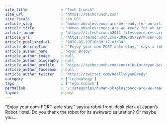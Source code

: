 ```yaml
---
site_title               : "Tech Crunch"
site_url                 : "https://techcrunch.com"
site_locale              : "en_US"
article_slug             : "human-obsolescence-are-we-ready-for-an-artificially-intelligent-future"
article_title            : "Human obsolescence: Are we ready for an artificially intelligent future?"
article_image            : "https://tctechcrunch2011.files.wordpress.com/2016/05/2708124956_82c2da0fea_b.jpg?w=764&h=400&crop=1"
article_url              : "https://techcrunch.com/2016/05/29/human-obsolescence-are-we-ready-for-an-artificially-intelligent-future/"
article_published_at     : "2016-05-29T16:00:17-03:00"
article_description      : "“Enjoy your com-FORT-able stay,” says a robot front-desk clerk at Japan’s Robot Hotel. Do you thank the robot for its awkward salutation? Or maybe you..."
article_author_name      : "Ryan Brady"
article_author_image     : null
article_author_biography : null
article_author_profile   : "https://techcrunch.com/contributor/ryan-brady/"
article_author_facebook  : null
article_author_twitter   : "https://twitter.com/ReallyRyanBrady"
category                 : ['technology']
tags                     : ['Tech Crunch']
permalink                : "/:categories/human-obsolescence-are-we-ready-for-an-artificially-intelligent-future/"
layout                   : post
---
```


“Enjoy your com-FORT-able stay,” says a robot front-desk clerk at Japan’s Robot Hotel. Do you thank the robot for its awkward salutation? Or maybe you...
